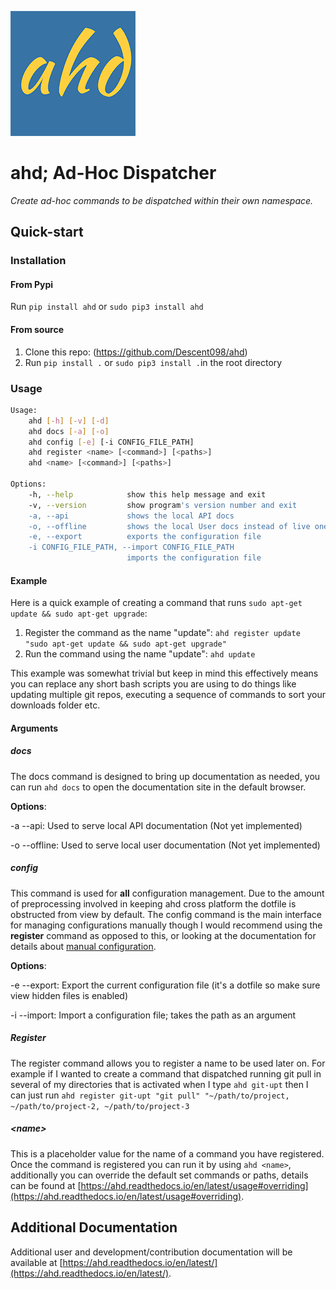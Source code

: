 ![ahd-logo](https://raw.githubusercontent.com/Descent098/ahd/master/docs/img/ahd-logo.png)

# ahd; Ad-Hoc Dispatcher

*Create ad-hoc commands to be dispatched within their own namespace.*



## Quick-start

### Installation

#### From Pypi

Run ```pip install ahd``` or ```sudo pip3 install ahd```



#### From source

1. Clone this repo: (https://github.com/Descent098/ahd)
2. Run ```pip install .``` or ```sudo pip3 install .```in the root directory



### Usage

```bash
Usage: 
	ahd [-h] [-v] [-d]
    ahd docs [-a] [-o]
    ahd config [-e] [-i CONFIG_FILE_PATH]
    ahd register <name> [<command>] [<paths>]
    ahd <name> [<command>] [<paths>]

Options:
    -h, --help            show this help message and exit
    -v, --version         show program's version number and exit
    -a, --api             shows the local API docs
    -o, --offline         shows the local User docs instead of live ones
    -e, --export          exports the configuration file
    -i CONFIG_FILE_PATH, --import CONFIG_FILE_PATH 
                          imports the configuration file
```



#### Example

Here is a quick example of creating a command that runs ```sudo apt-get update && sudo apt-get upgrade```:

1. Register the command as the name "update": ```ahd register update "sudo apt-get update && sudo apt-get upgrade"```
2. Run the command using the name "update": ```ahd update```



This example was somewhat trivial but keep in mind this effectively means you can replace any short bash scripts you are using to do things like updating multiple git repos, executing a sequence of commands to sort your downloads folder etc.



#### Arguments

##### docs

The docs command is designed to bring up documentation as needed, you can run ```ahd docs``` to open the documentation site in the default browser.



**Options**:

  \-a \-\-api: Used to serve local API documentation (Not yet implemented)

  \-o \-\-offline: Used to serve local user documentation (Not yet implemented)



##### config

This command is used for **all** configuration management. Due to the amount of preprocessing involved in keeping ahd cross platform the dotfile is obstructed from view by default. The config command is the main interface for managing configurations manually though I would recommend using the **register** command as opposed to this, or looking at the documentation for details about [manual configuration](https://ahd.readthedocs.io/en/latest/usage#wildcards-and-cross-platform-paths).



**Options**:

  \-e \-\-export: Export the current configuration file (it's a dotfile so make sure view hidden files is enabled)

  \-i \-\-import: Import a configuration file; takes the path as an argument



##### Register

The register command allows you to register a name to be used later on. For example if I wanted to create a command that dispatched running git pull in several of my directories that is activated when I type ```ahd git-upt``` then I can just run ```ahd register git-upt "git pull" "~/path/to/project, ~/path/to/project-2, ~/path/to/project-3```



##### \<name\>

This is a placeholder value for the name of a command you have registered. Once the command is registered you can run it by using ```ahd <name>```, additionally you can override the default set commands or paths, details can be found at [https://ahd.readthedocs.io/en/latest/usage#overriding](https://ahd.readthedocs.io/en/latest/usage#overriding).





## Additional Documentation

Additional user and development/contribution documentation will be available at [https://ahd.readthedocs.io/en/latest/](https://ahd.readthedocs.io/en/latest/).





